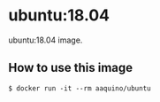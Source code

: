 # ubuntu:18.04

ubuntu:18.04 image.

## How to use this image

```
$ docker run -it --rm aaquino/ubuntu
```